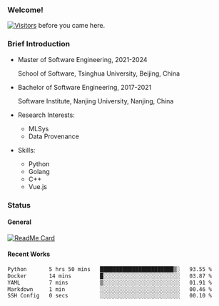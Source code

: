 ### Welcome!

[![Visitors](https://visitor-badge.laobi.icu/badge?page_id=HermitSun.HermitSun)]() before you came here.

### Brief Introduction

- Master of Software Engineering, 2021-2024
  
  School of Software, Tsinghua University, Beijing, China

- Bachelor of Software Engineering, 2017-2021
  
  Software Institute, Nanjing University, Nanjing, China

- Research Interests:
  - MLSys
  - Data Provenance

- Skills:
  - Python
  - Golang
  - C++
  - Vue.js

### Status

#### General

[![ReadMe Card](https://github-readme-stats.hermitsun.vercel.app/api?username=HermitSun&count_private=true&show_icons=true)]()

#### Recent Works

<!--START_SECTION:waka-->

```txt
Python       5 hrs 50 mins   ███████████████████████▒░   93.55 %
Docker       14 mins         █░░░░░░░░░░░░░░░░░░░░░░░░   03.87 %
YAML         7 mins          ▒░░░░░░░░░░░░░░░░░░░░░░░░   01.91 %
Markdown     1 min           ░░░░░░░░░░░░░░░░░░░░░░░░░   00.46 %
SSH Config   0 secs          ░░░░░░░░░░░░░░░░░░░░░░░░░   00.10 %
```

<!--END_SECTION:waka-->
